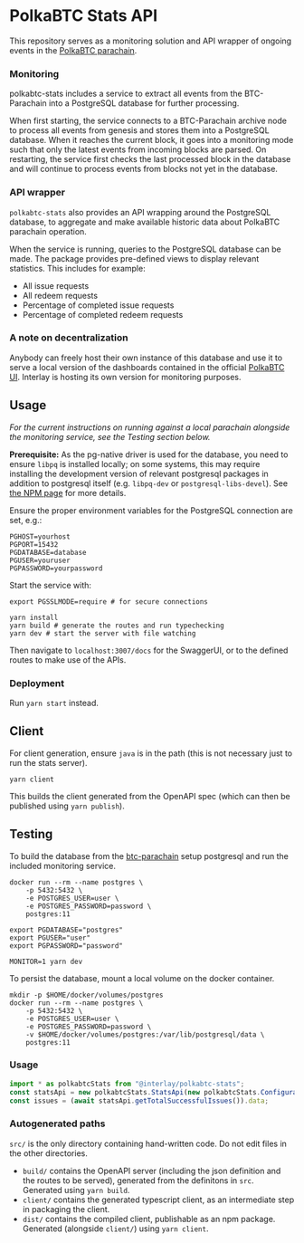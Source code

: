 # PolkaBTC Stats API

This repository serves as a monitoring solution and API wrapper of ongoing events in the [PolkaBTC parachain](https://polkabtc.io/).


### Monitoring

polkabtc-stats includes a service to extract all events from the BTC-Parachain into a PostgreSQL database for further processing.

When first starting, the service connects to a BTC-Parachain archive node to process all events from genesis and stores them into a PostgreSQL database.
When it reaches the current block, it goes into a monitoring mode such that only the latest events from incoming blocks are parsed.
On restarting, the service first checks the last processed block in the database and will continue to process events from blocks not yet in the database.

### API wrapper

`polkabtc-stats` also provides an API wrapping around the PostgreSQL database, to aggregate and make available historic data about PolkaBTC parachain operation.

When the service is running, queries to the PostgreSQL database can be made. The package provides pre-defined views to display relevant statistics.
This includes for example:

- All issue requests
- All redeem requests
- Percentage of completed issue requests
- Percentage of completed redeem requests

### A note on decentralization

Anybody can freely host their own instance of this database and use it to serve a local version of the dashboards contained in the official [PolkaBTC UI](https://github.com/interlay/polkabtc-ui). Interlay is hosting its own version for monitoring purposes.

## Usage

*For the current instructions on running against a local parachain alongside the monitoring service, see the *Testing* section below.*

**Prerequisite:** As the pg-native driver is used for the database, you need to ensure `libpq` is installed locally; on some systems, this may require installing the development version of relevant postgresql packages in addition to postgresql itself (e.g. `libpq-dev` or `postgresql-libs-devel`). See [the NPM page](https://www.npmjs.com/package/pg-native) for more details.

Ensure the proper environment variables for the PostgreSQL connection are set, e.g.:

```shell
PGHOST=yourhost
PGPORT=15432
PGDATABASE=database
PGUSER=youruser
PGPASSWORD=yourpassword
```

Start the service with:

```shell
export PGSSLMODE=require # for secure connections

yarn install
yarn build # generate the routes and run typechecking
yarn dev # start the server with file watching
```

Then navigate to `localhost:3007/docs` for the SwaggerUI, or to the defined routes to make use of the APIs.

### Deployment

Run `yarn start` instead.

## Client

For client generation, ensure `java` is in the path (this is not necessary just to run the stats server).

```shell
yarn client
```

This builds the client generated from the OpenAPI spec (which can then be published using `yarn publish`).

## Testing

To build the database from the [btc-parachain](https://github.com/interlay/btc-parachain) setup postgresql and run the
included monitoring service.

```shell
docker run --rm --name postgres \
    -p 5432:5432 \
    -e POSTGRES_USER=user \
    -e POSTGRES_PASSWORD=password \
    postgres:11

export PGDATABASE="postgres"
export PGUSER="user"
export PGPASSWORD="password"

MONITOR=1 yarn dev
```

To persist the database, mount a local volume on the docker container.

```shell
mkdir -p $HOME/docker/volumes/postgres
docker run --rm --name postgres \
    -p 5432:5432 \
    -e POSTGRES_USER=user \
    -e POSTGRES_PASSWORD=password \
    -v $HOME/docker/volumes/postgres:/var/lib/postgresql/data \
    postgres:11
```

### Usage

```typescript
import * as polkabtcStats from "@interlay/polkabtc-stats";
const statsApi = new polkabtcStats.StatsApi(new polkabtcStats.Configuration({ basePath: "http://localhost:3001" }));
const issues = (await statsApi.getTotalSuccessfulIssues()).data;
```

### Autogenerated paths

`src/` is the only directory containing hand-written code. Do not edit files in the other directories.

* `build/` contains the OpenAPI server (including the json definition and the routes to be served), generated from the definitons in `src`. Generated using `yarn build`.
* `client/` contains the generated typescript client, as an intermediate step in packaging the client.
* `dist/` contains the compiled client, publishable as an npm package. Generated (alongside `client/`) using `yarn client`.
